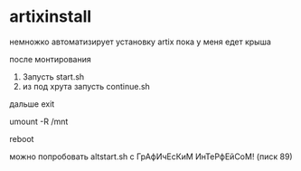 # artixinstall
немножко автоматизирует установку artix
пока у меня едет крыша

после монтирования
1. Запусть start.sh
2. из под хрута запусть continue.sh

дальше exit

umount -R /mnt

reboot

можно попробовать altstart.sh с ГрАфИчЕсКиМ ИнТеРфЕйСоМ! (писк 89)
